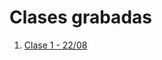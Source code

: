 # Clases grabadas

1. [Clase 1 - 22/08](https://www.youtube.com/watch?v=49h0kcZRGso&ab_channel=IntroalDesarrollodeSoftware)



